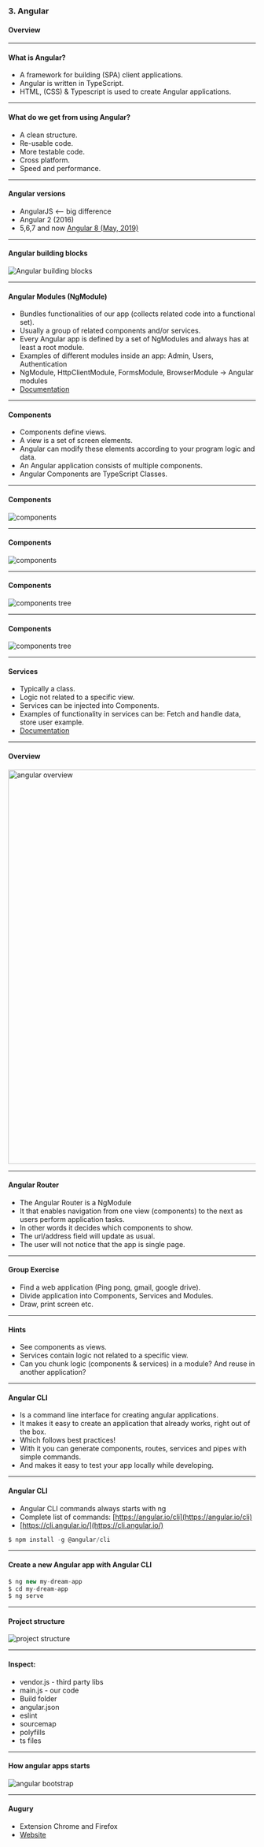 ### 3. Angular</h3>
#### Overview</h5>


---


#### What is Angular?

* A framework for building (SPA) client applications.
* Angular is written in TypeScript.
* HTML, (CSS) & Typescript is used to create Angular applications.

---


#### What do we get from using Angular?

* A clean structure.
* Re-usable code.
* More testable code.
* Cross platform.
* Speed and performance.


---

#### Angular versions

* AngularJS <— big difference
* Angular 2 (2016)
* 5,6,7 and now <a href="https://angular.io/" target="_blank">Angular 8 (May, 2019)</a>


---


#### Angular building blocks
<img src="new/media/angular-images/angular-3/blocks.png" alt="Angular building blocks">


---

#### Angular Modules (NgModule)

* Bundles functionalities of our app (collects related code into a functional set).
* Usually a group of related components and/or services.
* Every Angular app is defined by a set of NgModules and always has at least a root module.
* Examples of different modules inside an app: Admin, Users, Authentication
* NgModule, HttpClientModule, FormsModule, BrowserModule -> Angular modules
* <a href="https://angular.io/guide/architecture-modules" target="_blank">Documentation</a>


---

#### Components

* Components define views. 
* A view is a set of screen elements.
* Angular can modify these elements according to your program logic and data.
* An Angular application consists of multiple components.
* Angular Components are TypeScript Classes.


---

#### Components
<img src="/media/angular-images/angular-3/components.png" alt="components">


---

#### Components
<img src="/media/angular-images/angular-3/components2.png" alt="components">


---

#### Components
<img src="/media/angular-images/angular-3/component3.png" alt="components tree">


---

#### Components
<img src="/media/angular-images/angular-3/componentTree.png" alt="components tree">


---


#### Services

* Typically a class.
* Logic not related to a specific view.
* Services can be injected into Components.
* Examples of functionality in services can be: Fetch and handle data, store user example.
* <a href="https://angular.io/guide/architecture-services" target="_blank">Documentation</a>


---

#### Overview
<img style="width: 800px" src="/media/angular-images/angular-3/angularoverview.png" alt="angular overview">


---

#### Angular Router

* The Angular Router is a NgModule
* It that enables navigation from one view (components) to the next as users perform application tasks.
* In other words it decides which components to show.
* The url/address field will update as usual.
* The user will not notice that the app is single page.

---

#### Group Exercise

* Find a web application (Ping pong, gmail, google drive).
* Divide application into Components, Services and Modules.
* Draw, print screen etc.


---


#### Hints

* See components as views.
* Services contain logic not related to a specific view.
* Can you chunk logic (components & services) in a module? And reuse in another application?


---

#### Angular CLI

* Is a command line interface for creating angular applications.
* It makes it easy to create an application that already works, right out of the box.
* Which follows best practices!
* With it you can generate components, routes, services and pipes with simple commands.
* And makes it easy to test your app locally while developing.

---

####  Angular CLI

* Angular CLI commands always starts with ng 
* Complete list of commands: [https://angular.io/cli](https://angular.io/cli)
* [https://cli.angular.io/](https://cli.angular.io/)
				
```javascript
$ npm install -g @angular/cli
```


---
				
#### Create a new Angular app with Angular CLI

```javascript
$ ng new my-dream-app
$ cd my-dream-app
$ ng serve
```

---

#### Project structure
<img  src="/media/angular-images/angular-3/proj.png" alt="project structure">


---

#### Inspect:

* vendor.js - third party libs
* main.js - our code
* Build folder
* angular.json
* eslint
* sourcemap
* polyfills
* ts files

---

#### How angular apps starts
<img src="/media/angular-images/angular-3/angularstart.png" alt="angular bootstrap">


---

#### Augury

* Extension Chrome and Firefox
* <a href="https://augury.rangle.io/" target="_blank">Website</a>